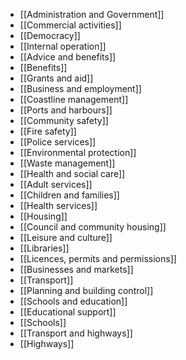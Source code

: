 - [[Administration and Government]]
- [[Commercial activities]]
- [[Democracy]]
- [[Internal operation]]
- [[Advice and benefits]]
- [[Benefits]]
- [[Grants and aid]]
- [[Business and employment]]
- [[Coastline management]]
- [[Ports and harbours]]
- [[Community safety]]
- [[Fire safety]]
- [[Police services]]
- [[Environmental protection]]
- [[Waste management]]
- [[Health and social care]]
- [[Adult services]]
- [[Children and families]]
- [[Health services]]
- [[Housing]]
- [[Council and community housing]]
- [[Leisure and culture]]
- [[Libraries]]
- [[Licences, permits and permissions]]
- [[Businesses and markets]]
- [[Transport]]
- [[Planning and building control]]
- [[Schools and education]]
- [[Educational support]]
- [[Schools]]
- [[Transport and highways]]
- [[Highways]]
